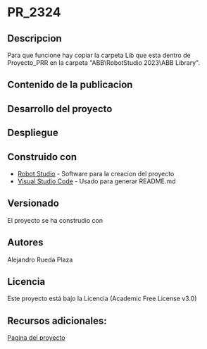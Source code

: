 # PR_2324
## Descripcion
Para que funcione hay copiar la carpeta Lib que esta dentro de Proyecto_PRR en la carpeta "ABB\RobotStudio 2023\ABB Library". 

## Contenido de la publicacion

## Desarrollo del proyecto

## Despliegue

## Construido con

* [Robot Studio]() - Software para la creacion del proyecto
* [Visual Studio Code](https://code.visualstudio.com/) - Usado para generar README.md

## Versionado
El proyecto se ha construdio con 

## Autores
Alejandro Rueda Plaza

## Licencia
Este proyecto está bajo la Licencia (Academic Free License v3.0)

## Recursos adicionales:
[Pagina del proyecto](https://github.com/AlejandroRuedaPlaza/PR_2324)
